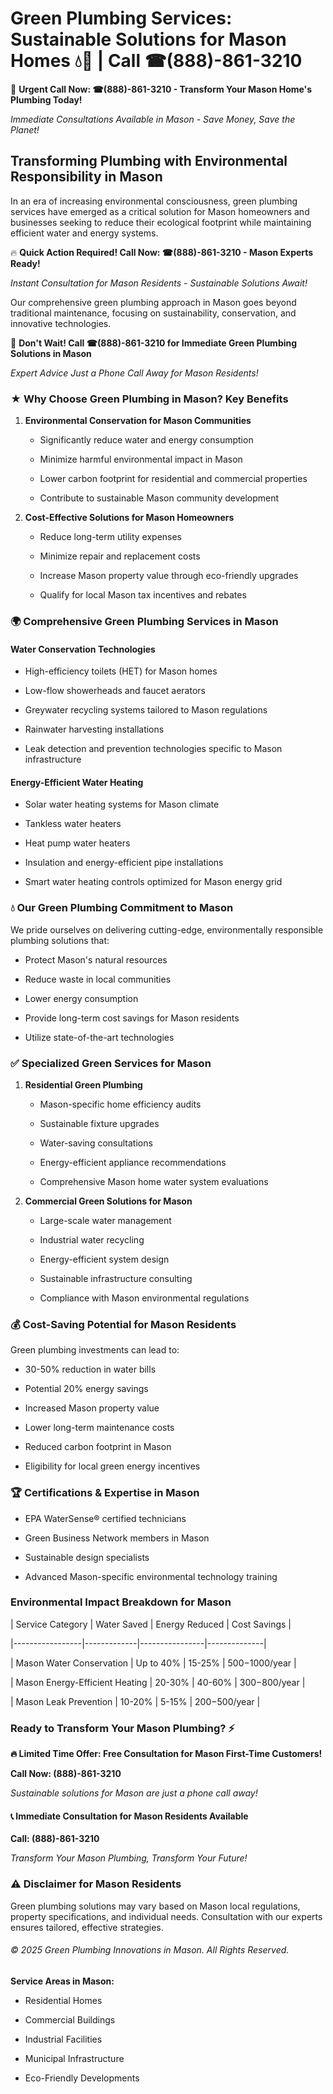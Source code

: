 # Green Plumbing Services: Sustainable Solutions for Mason Homes 💧🌿 | Call ☎(888)-861-3210

🚨 **Urgent Call Now: ☎(888)-861-3210 - Transform Your Mason Home's Plumbing Today!**
*Immediate Consultations Available in Mason - Save Money, Save the Planet!*

## Transforming Plumbing with Environmental Responsibility in Mason

In an era of increasing environmental consciousness, green plumbing services have emerged as a critical solution for Mason homeowners and businesses seeking to reduce their ecological footprint while maintaining efficient water and energy systems. 

🔥 **Quick Action Required! Call Now: ☎(888)-861-3210 - Mason Experts Ready!**
*Instant Consultation for Mason Residents - Sustainable Solutions Await!*

Our comprehensive green plumbing approach in Mason goes beyond traditional maintenance, focusing on sustainability, conservation, and innovative technologies.

🚨 **Don't Wait! Call ☎(888)-861-3210 for Immediate Green Plumbing Solutions in Mason**
*Expert Advice Just a Phone Call Away for Mason Residents!*

### ★ Why Choose Green Plumbing in Mason? Key Benefits

1. **Environmental Conservation for Mason Communities** 
   - Significantly reduce water and energy consumption
   - Minimize harmful environmental impact in Mason
   - Lower carbon footprint for residential and commercial properties
   - Contribute to sustainable Mason community development

2. **Cost-Effective Solutions for Mason Homeowners** 
   - Reduce long-term utility expenses
   - Minimize repair and replacement costs
   - Increase Mason property value through eco-friendly upgrades
   - Qualify for local Mason tax incentives and rebates

### 🌍 Comprehensive Green Plumbing Services in Mason

#### Water Conservation Technologies
- High-efficiency toilets (HET) for Mason homes
- Low-flow showerheads and faucet aerators
- Greywater recycling systems tailored to Mason regulations
- Rainwater harvesting installations
- Leak detection and prevention technologies specific to Mason infrastructure

#### Energy-Efficient Water Heating
- Solar water heating systems for Mason climate
- Tankless water heaters
- Heat pump water heaters
- Insulation and energy-efficient pipe installations
- Smart water heating controls optimized for Mason energy grid

### 💧 Our Green Plumbing Commitment to Mason

We pride ourselves on delivering cutting-edge, environmentally responsible plumbing solutions that:
- Protect Mason's natural resources
- Reduce waste in local communities
- Lower energy consumption
- Provide long-term cost savings for Mason residents
- Utilize state-of-the-art technologies

### ✅ Specialized Green Services for Mason

1. **Residential Green Plumbing**
   - Mason-specific home efficiency audits
   - Sustainable fixture upgrades
   - Water-saving consultations
   - Energy-efficient appliance recommendations
   - Comprehensive Mason home water system evaluations

2. **Commercial Green Solutions for Mason**
   - Large-scale water management
   - Industrial water recycling
   - Energy-efficient system design
   - Sustainable infrastructure consulting
   - Compliance with Mason environmental regulations

### 💰 Cost-Saving Potential for Mason Residents

Green plumbing investments can lead to:
- 30-50% reduction in water bills
- Potential 20% energy savings
- Increased Mason property value
- Lower long-term maintenance costs
- Reduced carbon footprint in Mason
- Eligibility for local green energy incentives

### 🏆 Certifications & Expertise in Mason

- EPA WaterSense® certified technicians
- Green Business Network members in Mason
- Sustainable design specialists
- Advanced Mason-specific environmental technology training

### Environmental Impact Breakdown for Mason

| Service Category | Water Saved | Energy Reduced | Cost Savings |
|-----------------|-------------|----------------|--------------|
| Mason Water Conservation | Up to 40% | 15-25% | $500-$1000/year |
| Mason Energy-Efficient Heating | 20-30% | 40-60% | $300-$800/year |
| Mason Leak Prevention | 10-20% | 5-15% | $200-$500/year |

### Ready to Transform Your Mason Plumbing? ⚡

**🔥 Limited Time Offer: Free Consultation for Mason First-Time Customers!**

**Call Now: (888)-861-3210**
*Sustainable solutions for Mason are just a phone call away!*

#### 📞 Immediate Consultation for Mason Residents Available

**Call: (888)-861-3210**
*Transform Your Mason Plumbing, Transform Your Future!*

### ⚠️ Disclaimer for Mason Residents

Green plumbing solutions may vary based on Mason local regulations, property specifications, and individual needs. Consultation with our experts ensures tailored, effective strategies.

###### © 2025 Green Plumbing Innovations in Mason. All Rights Reserved.

**Service Areas in Mason:** 
- Residential Homes
- Commercial Buildings
- Industrial Facilities
- Municipal Infrastructure
- Eco-Friendly Developments